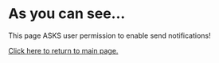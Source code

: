 <html>
    <head>
        <meta charset="utf-8">
        <script type="text/javascript" src="noti-test-v1.js"></script>
    </head>
    <body>
        <h1>As you can see...</h1>
        <p>This page ASKS user permission to enable send notifications!</p>
        <a href="index.html" title="Main page">Click here to return to main page.</a>
    </body>
</html>
